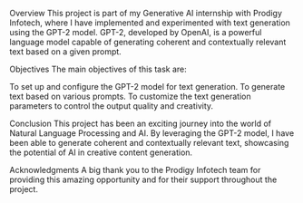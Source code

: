 Overview
This project is part of my Generative AI internship with Prodigy Infotech, where I have implemented and experimented with text generation using the GPT-2 model. GPT-2, developed by OpenAI, is a powerful language model capable of generating coherent and contextually relevant text based on a given prompt.

Objectives
The main objectives of this task are:

To set up and configure the GPT-2 model for text generation.
To generate text based on various prompts.
To customize the text generation parameters to control the output quality and creativity.

Conclusion
This project has been an exciting journey into the world of Natural Language Processing and AI. By leveraging the GPT-2 model, I have been able to generate coherent and contextually relevant text, showcasing the potential of AI in creative content generation.

Acknowledgments
A big thank you to the Prodigy Infotech team for providing this amazing opportunity and for their support throughout the project.
